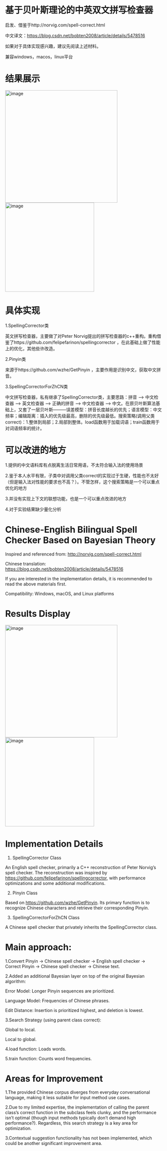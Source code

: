 # 基于贝叶斯理论的中英双文拼写检查器

启发、借鉴于http://norvig.com/spell-correct.html

中文译文：https://blog.csdn.net/bobten2008/article/details/5478516

如果对于具体实现感兴趣，建议先阅读上述材料。

兼容windows，macos，linux平台

# 结果展示

<img width="361" alt="image" src="https://github.com/user-attachments/assets/b7db3079-96dd-4746-a04d-d8a907ec7063"><img width="286" alt="image" src="https://github.com/user-attachments/assets/7e6d7d90-651e-4958-8c56-52690212d898">

# 具体实现

1.SpellingCorrector类

英文拼写检查器，主要做了对Peter Norvig提出的拼写检查器的c++重构。重构借鉴了https://github.com/felipefarinon/spellingcorrector
，在此基础上做了性能上的优化，其他些许改造。

2.Pinyin类

来源于https://github.com/wzhe/GetPinyin
，主要作用是识别中文，获取中文拼音。

3.SpellingCorrectorForZhCN类

中文拼写检查器，私有继承了SpellingCorrector类，主要思路：拼音 --> 中文检查器 --> 英文检查器 --> 正确的拼音 --> 中文检查器 --> 中文。在原贝叶斯算法基础上，又套了一层贝叶斯———误差模型：拼音长度越长的优先；语言模型：中文频率；编辑距离：插入的优先级最高，删除的优先级最低。搜索策略(调用父类correct)：1.整体到局部；2.局部到整体。load函数用于加载词语；train函数用于对词语频率的统计。

# 可以改进的地方

1.提供的中文语料库有点脱离生活日常用语，不太符合输入法的使用场景

2.鉴于本人水平有限，子类中对调用父类correct的实现过于生硬，性能也不太好（但是输入法对性能的要求也不高？）。不管怎样，这个搜索策略是一个可以重点优化的地方

3.并没有实现上下文的联想功能，也是一个可以重点改进的地方

4.对于实验结果缺少量化分析

# Chinese-English Bilingual Spell Checker Based on Bayesian Theory

Inspired and referenced from: http://norvig.com/spell-correct.html

Chinese translation: https://blog.csdn.net/bobten2008/article/details/5478516

If you are interested in the implementation details, it is recommended to read the above materials first.

Compatibility: Windows, macOS, and Linux platforms

# Results Display

<img width="361" alt="image" src="https://github.com/user-attachments/assets/b7db3079-96dd-4746-a04d-d8a907ec7063"><img width="286" alt="image" src="https://github.com/user-attachments/assets/7e6d7d90-651e-4958-8c56-52690212d898">

# Implementation Details

1. SpellingCorrector Class

An English spell checker, primarily a C++ reconstruction of Peter Norvig’s spell checker. The reconstruction was inspired by https://github.com/felipefarinon/spellingcorrector, with performance optimizations and some additional modifications.

2. Pinyin Class

Based on https://github.com/wzhe/GetPinyin. Its primary function is to recognize Chinese characters and retrieve their corresponding Pinyin.

3. SpellingCorrectorForZhCN Class

A Chinese spell checker that privately inherits the SpellingCorrector class.

# Main approach:
1.Convert Pinyin → Chinese spell checker → English spell checker → Correct Pinyin → Chinese spell checker → Chinese text.

2.Added an additional Bayesian layer on top of the original Bayesian algorithm:

Error Model: Longer Pinyin sequences are prioritized.

Language Model: Frequencies of Chinese phrases.

Edit Distance: Insertion is prioritized highest, and deletion is lowest.

3.Search Strategy (using parent class correct):

Global to local.

Local to global.

4.load function: Loads words.

5.train function: Counts word frequencies.

# Areas for Improvement

1.The provided Chinese corpus diverges from everyday conversational language, making it less suitable for input method use cases.

2.Due to my limited expertise, the implementation of calling the parent class’s correct function in the subclass feels clunky, and the performance isn’t optimal (though input methods typically don’t demand high performance?). Regardless, this search strategy is a key area for optimization.

3.Contextual suggestion functionality has not been implemented, which could be another significant improvement area.




